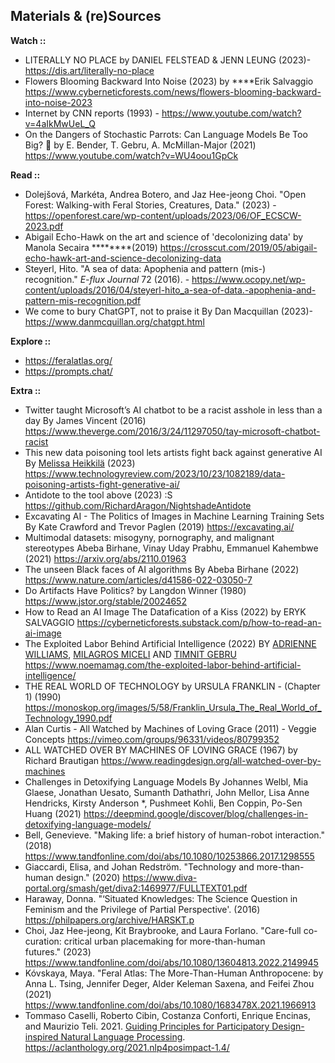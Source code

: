 ## Materials & (re)Sources

**Watch ::** 

- LITERALLY NO PLACE by DANIEL FELSTEAD & JENN LEUNG (2023)-  https://dis.art/literally-no-place
- Flowers Blooming Backward Into Noise (2023) by ****Erik Salvaggio https://www.cyberneticforests.com/news/flowers-blooming-backward-into-noise-2023
- Internet by CNN reports (1993) - https://www.youtube.com/watch?v=4aIkMwUeL_Q
- On the Dangers of Stochastic Parrots: Can Language Models Be Too Big? 🦜 by E. Bender, T. Gebru, A. McMillan-Major (2021) https://www.youtube.com/watch?v=WU4oou1GpCk

**Read ::**

- Dolejšová, Markéta, Andrea Botero, and Jaz Hee-jeong Choi. "Open Forest: Walking-with Feral Stories, Creatures, Data." (2023) - https://openforest.care/wp-content/uploads/2023/06/OF_ECSCW-2023.pdf
- Abigail Echo-Hawk on the art and science of 'decolonizing data' by Manola Secaira ********(2019) https://crosscut.com/2019/05/abigail-echo-hawk-art-and-science-decolonizing-data
- Steyerl, Hito. "A sea of data: Apophenia and pattern (mis-) recognition." *E-flux Journal* 72 (2016). - https://www.ocopy.net/wp-content/uploads/2016/04/steyerl-hito_a-sea-of-data.-apophenia-and-pattern-mis-recognition.pdf
- We come to bury ChatGPT, not to praise it By Dan Macquillan (2023)- https://www.danmcquillan.org/chatgpt.html

**Explore ::**

- https://feralatlas.org/
- https://prompts.chat/

**Extra ::**

- Twitter taught Microsoft’s AI chatbot to be a racist asshole in less than a day By James Vincent (2016) https://www.theverge.com/2016/3/24/11297050/tay-microsoft-chatbot-racist
- This new data poisoning tool lets artists fight back against generative AI  By [Melissa Heikkilä](https://www.technologyreview.com/author/melissa-heikkila/) (2023) https://www.technologyreview.com/2023/10/23/1082189/data-poisoning-artists-fight-generative-ai/
- Antidote to the tool above (2023) :S https://github.com/RichardAragon/NightshadeAntidote
- Excavating AI - The Politics of Images in Machine Learning Training Sets By Kate Crawford and Trevor Paglen (2019) https://excavating.ai/
- Multimodal datasets: misogyny, pornography, and malignant stereotypes Abeba Birhane, Vinay Uday Prabhu, Emmanuel Kahembwe (2021) https://arxiv.org/abs/2110.01963
- The unseen Black faces of AI algorithms By Abeba Birhane (2022) https://www.nature.com/articles/d41586-022-03050-7
- Do Artifacts Have Politics? by Langdon Winner (1980) https://www.jstor.org/stable/20024652
- How to Read an AI Image The Datafication of a Kiss (2022) by ERYK SALVAGGIO https://cyberneticforests.substack.com/p/how-to-read-an-ai-image
- The Exploited Labor Behind Artificial Intelligence (2022) BY [ADRIENNE WILLIAMS](https://www.noemamag.com/author/adriennewilliams/), [MILAGROS MICELI](https://www.noemamag.com/author/milagros-miceli/) AND [TIMNIT GEBRU](https://www.noemamag.com/author/timnitgebru/) https://www.noemamag.com/the-exploited-labor-behind-artificial-intelligence/
- THE REAL WORLD OF TECHNOLOGY by URSULA FRANKLIN - (Chapter 1) (1990) https://monoskop.org/images/5/58/Franklin_Ursula_The_Real_World_of_Technology_1990.pdf
- Alan Curtis - All Watched by Machines of Loving Grace (2011) - Veggie Concepts https://vimeo.com/groups/96331/videos/80799352
- ALL WATCHED OVER BY MACHINES OF LOVING GRACE (1967) by Richard Brautigan https://www.readingdesign.org/all-watched-over-by-machines
- Challenges in Detoxifying Language Models By Johannes Welbl, Mia Glaese, Jonathan Uesato, Sumanth Dathathri, John Mellor, Lisa Anne Hendricks, Kirsty Anderson *, Pushmeet Kohli, Ben Coppin, Po-Sen Huang (2021) https://deepmind.google/discover/blog/challenges-in-detoxifying-language-models/
- Bell, Genevieve. "Making life: a brief history of human-robot interaction." (2018) https://www.tandfonline.com/doi/abs/10.1080/10253866.2017.1298555
- Giaccardi, Elisa, and Johan Redström. "Technology and more-than-human design." (2020) https://www.diva-portal.org/smash/get/diva2:1469977/FULLTEXT01.pdf
- Haraway, Donna. "‘Situated Knowledges: The Science Question in Feminism and the Privilege of Partial Perspective'. (2016) https://philpapers.org/archive/HARSKT.p
- Choi, Jaz Hee-jeong, Kit Braybrooke, and Laura Forlano. "Care-full co-curation: critical urban placemaking for more-than-human futures." (2023) https://www.tandfonline.com/doi/abs/10.1080/13604813.2022.2149945
- Kóvskaya, Maya. "Feral Atlas: The More-Than-Human Anthropocene: by Anna L. Tsing, Jennifer Deger, Alder Keleman Saxena, and Feifei Zhou (2021) https://www.tandfonline.com/doi/abs/10.1080/1683478X.2021.1966913
- Tommaso Caselli, Roberto Cibin, Costanza Conforti, Enrique Encinas, and Maurizio Teli. 2021. [Guiding Principles for Participatory Design-inspired Natural Language Processing](https://aclanthology.org/2021.nlp4posimpact-1.4). https://aclanthology.org/2021.nlp4posimpact-1.4/
